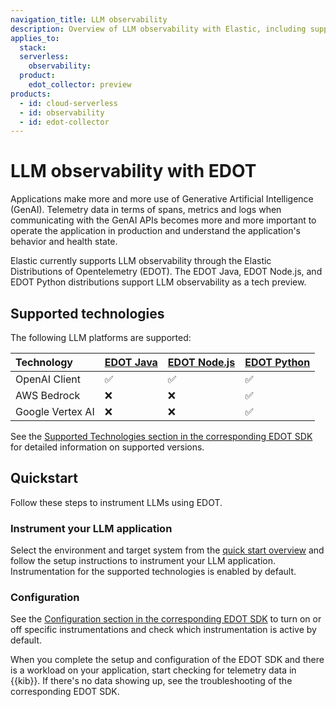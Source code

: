 ```yaml
---
navigation_title: LLM observability
description: Overview of LLM observability with Elastic, including supported technologies and quickstart instructions.
applies_to:
  stack:
  serverless:
    observability:
  product:
    edot_collector: preview
products:
  - id: cloud-serverless
  - id: observability
  - id: edot-collector
---
```


# LLM observability with EDOT

Applications make more and more use of Generative Artificial Intelligence (GenAI). Telemetry data in terms of spans, metrics and logs when communicating with the GenAI APIs becomes more and more important to operate the application in production and understand the application's behavior and health state.

Elastic currently supports LLM observability through the Elastic Distributions of Opentelemetry (EDOT). The EDOT Java, EDOT Node.js, and EDOT Python distributions support LLM observability as a tech preview.

## Supported technologies

The following LLM platforms are supported:

| Technology | [EDOT Java](elastic-otel-java://reference/supported-technologies.md#openai-client-instrumentation) | [EDOT Node.js](elastic-otel-node://reference/supported-technologies.md#llm-instrumentations) | [EDOT Python](elastic-otel-python://reference/supported-technologies.md#llm-instrumentations) |
|:-----------|:----------|:-------------|:------------|
| OpenAI Client | ✅ | ✅ | ✅ |
| AWS Bedrock | ❌ | ❌ | ✅ |
| Google Vertex AI | ❌ | ❌ | ✅ |

See the [Supported Technologies section in the corresponding EDOT SDK](opentelemetry://reference/edot-sdks/index.md) for detailed information on supported versions.

## Quickstart

Follow these steps to instrument LLMs using EDOT.

### Instrument your LLM application

Select the environment and target system from the [quick start overview](/solutions/observability/get-started/opentelemetry/quickstart/index.md) and follow the setup instructions to instrument your LLM application. Instrumentation for the supported technologies is enabled by default.

### Configuration

See the [Configuration section in the corresponding EDOT SDK](opentelemetry://reference/edot-sdks/index.md) to turn on or off specific instrumentations and check which instrumentation is active by default.

When you complete the setup and configuration of the EDOT SDK and there is a workload on your application, start checking for telemetry data in {{kib}}. If there's no data showing up, see the troubleshooting of the corresponding EDOT SDK.
